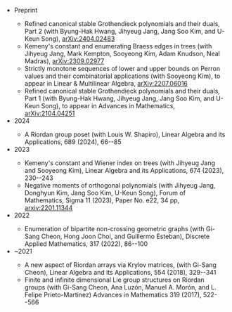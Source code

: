 <ul>
  <li>Preprint</li>
    <ul>
      <li>Refined canonical stable Grothendieck polynomials and their duals, Part 2 (with Byung-Hak Hwang, Jihyeug Jang, Jang Soo Kim, and U-Keun Song),  <a href="arxiv.org/2404.02483">arXiv:2404.02483</a></li>
      <li>Kemeny's constant and enumerating Braess edges in trees (with Jihyeug Jang, Mark Kempton, Sooyeong Kim, Adam Knudson, Neal Madras), <a href="arxiv.org/2309.02977">arXiv:2309.02977</a> </li>
      <li>Strictly monotone sequences of lower and upper bounds on Perron values and their combinatorial applications (with Sooyeong Kim), to appear in Linear & Multilinear Algebra,  <a href="arxiv.org/2207.06016">arXiv:2207.06016</a></li>
      <li>Refined canonical stable Grothendieck polynomials and their duals, Part 1 (with Byung-Hak Hwang, Jihyeug Jang, Jang Soo Kim, and U-Keun Song), to appear in Advances in Mathematics,  <a href="arxiv.org/2104.04251">arXiv:2104.04251</a></li>
    </ul>
  <li>2024</li>
    <ul>
      <li>A Riordan group poset (with Louis W. Shapiro), Linear Algebra and its Applications, 689 (2024), 66--85</li>
    </ul>
  <li>2023</li>
    <ul>
      <li>Kemeny's constant and Wiener index on trees (with Jihyeug Jang and Sooyeong Kim), Linear Algebra and its Applications, 674 (2023), 230--243</li>
      <li>Negative moments of orthogonal polynomials (with Jihyeug Jang, Donghyun Kim, Jang Soo Kim, U-Keun Song), Forum of Mathematics, Sigma 11 (2023), Paper No. e22, 34 pp, <a href="arxiv.org/2201.11344">arxiv:2201.11344</a></li>
    </ul>
  <li>2022</li>
    <ul>
      <li>Enumeration of bipartite non-crossing geometric graphs (with Gi-Sang Cheon, Hong Joon Choi, and Guillermo Esteban), Discrete Applied Mathematics, 317 (2022), 86--100</li>
    </ul>
  <li>~2021</li>
    <ul>
      <li>A new aspect of Riordan arrays via Krylov matrices, (with Gi-Sang Cheon), Linear Algebra and its Applications, 554 (2018), 329--341</li>
      <li>Finite and infinite dimensional Lie group structures on Riordan groups (with Gi-Sang Cheon, Ana Luzón, Manuel A. Morón, and L. Felipe Prieto-Martinez) Advances in Mathematics 319 (2017), 522--566 </li>
    </ul>
</ul>

